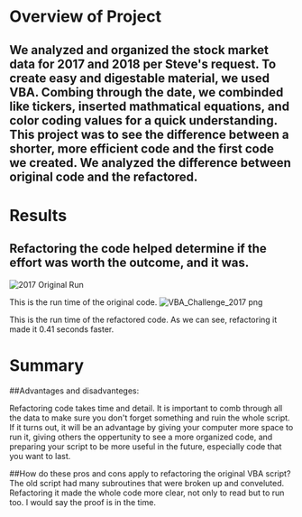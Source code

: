 # Overview of Project

## We analyzed and organized the stock market data for 2017 and 2018 per Steve's request. To create easy and digestable material, we used VBA. Combing through the date, we combinded like tickers, inserted mathmatical equations, and color coding values for a quick understanding. This project was to see the difference between a shorter, more efficient code and the first code we created. We analyzed the difference between original code and the refactored.

# Results

## Refactoring the code helped determine if the effort was worth the outcome, and it was. 
![2017 Original Run](https://user-images.githubusercontent.com/106329824/175457753-48832307-4022-4060-a1bf-2a946df20c1f.png)

This is the run time of the original code.
![VBA_Challenge_2017 png](https://user-images.githubusercontent.com/106329824/175457821-d598643a-4c17-42b9-a543-45d135d4b6a3.png)

This is the run time of the refactored code.
As we can see, refactoring it made it 0.41 seconds faster. 

# Summary

##Advantages and disadvanteges:

Refactoring code takes time and detail. It is important to comb through all the data to make sure you don't forget something and ruin the whole script. If it turns out, it will be an advantage by giving your computer more space to run it, giving others the oppertunity to see a more organized code, and preparing your script to be more useful in the future, especially code that you want to last.

##How do these pros and cons apply to refactoring the original VBA script?
The old script had many subroutines that were broken up and conveluted. Refactoring it made the whole code more clear, not only to read but to run too. I would say the proof is in the time.
